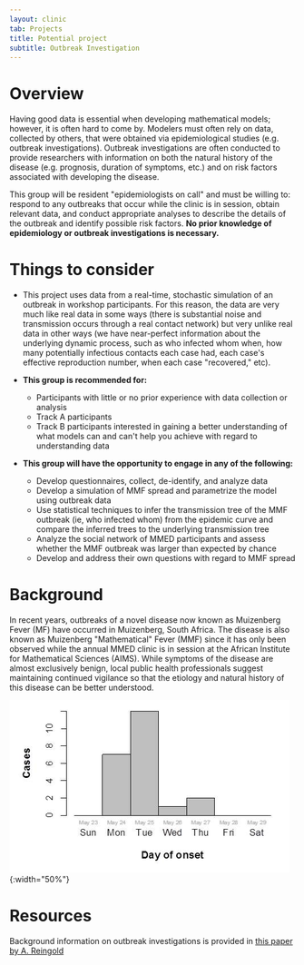 ```yaml
---
layout: clinic
tab: Projects
title: Potential project
subtitle: Outbreak Investigation
---
```


Overview
========

Having good data is essential when developing mathematical models; however, it is often hard to come by. Modelers must often rely on data, collected by others, that were obtained via epidemiological studies (e.g. outbreak investigations). Outbreak investigations are often conducted to provide researchers with information on both the natural history of the disease (e.g. prognosis, duration of symptoms, etc.) and on risk factors associated with developing the disease.

This group will be resident "epidemiologists on call" and must be willing to: respond to any outbreaks that occur while the clinic is in session, obtain relevant data, and conduct appropriate analyses to describe the details of the outbreak and identify possible risk factors. **No prior knowledge of epidemiology or outbreak investigations is necessary.**

Things to consider
==================

-   This project uses data from a real-time, stochastic simulation of an outbreak in workshop participants. For this reason, the data are very much like real data in some ways (there is substantial noise and transmission occurs through a real contact network) but very unlike real data in other ways (we have near-perfect information about the underlying dynamic process, such as who infected whom when, how many potentially infectious contacts each case had, each case's effective reproduction number, when each case "recovered," etc).

-   **This group is recommended for:**
    -   Participants with little or no prior experience with data collection or analysis
    -   Track A participants
    -   Track B participants interested in gaining a better understanding of what models can and can't help you achieve with regard to understanding data

-   **This group will have the opportunity to engage in any of the following:**
    -   Develop questionnaires, collect, de-identify, and analyze data
    -   Develop a simulation of MMF spread and parametrize the model using outbreak data
    -   Use statistical techniques to infer the transmission tree of the MMF outbreak (ie, who infected whom) from the epidemic curve and compare the inferred trees to the underlying transmission tree
    -   Analyze the social network of MMED participants and assess whether the MMF outbreak was larger than expected by chance
    -   Develop and address their own questions with regard to MMF spread

Background
==========

In recent years, outbreaks of a novel disease now known as Muizenberg Fever (MF) have occurred in Muizenberg, South Africa. The disease is also known as Muizenberg "Mathematical" Fever (MMF) since it has only been observed while the annual MMED clinic is in session at the African Institute for Mathematical Sciences (AIMS). While symptoms of the disease are almost exclusively benign, local public health professionals suggest maintaining continued vigilance so that the etiology and natural history of this disease can be better understood.

![Epidemic curve from a recent MMF outbreak](./mmf2013.jpg "Epidemic curve from a recent MMF outbreak"){:width="50%"}

Resources
=========

Background information on outbreak investigations is provided in [this paper by A. Reingold](http://www.ncbi.nlm.nih.gov/pmc/articles/PMC2627658/pdf/9452395.pdf "Reingold 1998")
